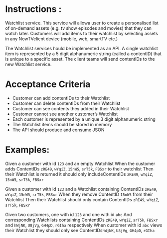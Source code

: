 # Instructions :

Watchlist service. This service will allowa user to create a personalised list of on-demand assets (e.g. tv show episodes and movies) that they can watch later. Customers will add items to their watchlist by selecting assets in any NowTVclient device (mobile, web, smartTV etc.)

The Watchlist services hould be implemented as an API. A single watchlist item is represented by a 5 digit alphanumeric string (called  a contentID) that  is  unique  to  a  specific  asset. The client teams  will  send contentIDs to the new Watchlist service. 

# Acceptance Criteria

- Customer can add contentIDs to their Watchlist
- Customer can delete contentIDs from their Watchlist
- Customer can see contents they added in their Watchlist
- Customer cannot see another customer’s Watchlist
- Each customer is represented by a unique 3 digit alphanumeric string
- The Watchlist items should be stored in memory
- The API should produce and consume JSON

# Examples:
Given a customer with id `123` and an empty Watchlist
When the customer adds ContentIDs `zRE49`, `wYqiZ`, `15nW5`, `srT5k`, `FBSxr` to their watchlist
Then their Watchlist is returned it should only includeContentIDs `zRE49`, `wYqiZ`, `15nW5`, `srT5k`, `FBSxr`

Given a customer with id `123` and a Watchlist containing ContentIDs `zRE49`, `wYqiZ`, `15nW5`, `srT5k`, `FBSxr`
When they remove ContentID `15nW5` from their Watchlist
Then their Watchlist should only contain ContentIDs `zRE49`, `wYqiZ`, `srT5k`, `FBSxr`

Given two customers, one with id `123` and one with id `abc`
And corresponding Watchlists containing ContentIDs `zRE49`, `wYqiZ`, `srT5k`, `FBSxr` and `hWjNK`, `U8jVg`, `GH4pD`, `rGIha` respectively
When customer with id `abc` views their Watchlist they should only see ContentIDs`hWjNK`, `U8jVg`, `GH4pD`, `rGIha`